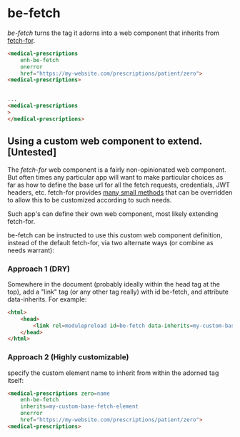 # be-fetch

*be-fetch* turns the tag it adorns into a web component that inherits from [fetch-for](https://github.com/bahrus/fetch-for).

```html
<medical-prescriptions
    enh-be-fetch 
    onerror
    href="https://my-website.com/prescriptions/patient/zero">
<medical-prescriptions>


...
<medical-prescriptions
>
</medical-prescriptions>
```

## Using a custom web component to extend. [Untested]

The *fetch-for* web component is a fairly non-opinionated web component.  But often times any particular app will want to make particular choices as far as how to define the base url for all the fetch requests, credentials, JWT headers, etc.  fetch-for provides [many small methods](https://github.com/bahrus/fetch-for/blob/baseline/fetch-for.ts) that can be overridden to allow this to be customized according to such needs.

Such app's can define their own web component, most likely extending fetch-for.

be-fetch can be instructed to use this custom web component definition, instead of the default fetch-for, via two alternate ways (or combine as needs warrant):

### Approach 1 (DRY)

Somewhere in the document (probably ideally within the head tag at the top), add a "link" tag (or any other tag really) with id be-fetch, and attribute data-inherits.  For example:

```html
<html>
    <head>
        <link rel=modulepreload id=be-fetch data-inherits=my-custom-base-fetch-element href=https://myapp.com/resources/be-fetch.js >
    </head>
</html>
```

### Approach 2 (Highly customizable)

specify the custom element name to inherit from within the adorned tag itself:


```html
<medical-prescriptions zero=name
    enh-be-fetch 
    inherits=my-custom-base-fetch-element
    onerror
    href="https://my-website.com/prescriptions/patient/zero">
<medical-prescriptions>
```